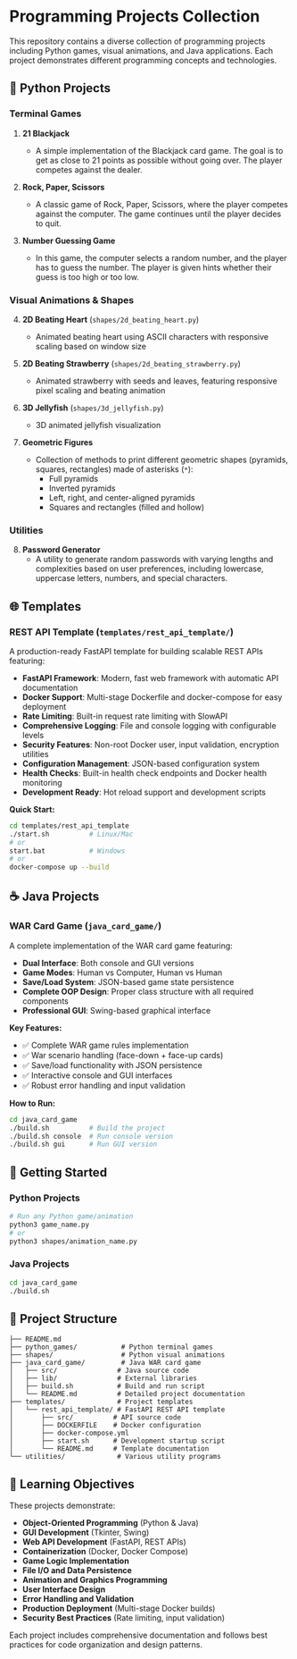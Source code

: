 # Programming Projects Collection

This repository contains a diverse collection of programming projects including Python games, visual animations, and Java applications. Each project demonstrates different programming concepts and technologies.

## 🐍 Python Projects

### Terminal Games
1. **21 Blackjack**
   - A simple implementation of the Blackjack card game. The goal is to get as close to 21 points as possible without going over. The player competes against the dealer.

2. **Rock, Paper, Scissors**
   - A classic game of Rock, Paper, Scissors, where the player competes against the computer. The game continues until the player decides to quit.

3. **Number Guessing Game**
   - In this game, the computer selects a random number, and the player has to guess the number. The player is given hints whether their guess is too high or too low.

### Visual Animations & Shapes
4. **2D Beating Heart** (`shapes/2d_beating_heart.py`)
   - Animated beating heart using ASCII characters with responsive scaling based on window size

5. **2D Beating Strawberry** (`shapes/2d_beating_strawberry.py`)
   - Animated strawberry with seeds and leaves, featuring responsive pixel scaling and beating animation

6. **3D Jellyfish** (`shapes/3d_jellyfish.py`)
   - 3D animated jellyfish visualization

7. **Geometric Figures**
   - Collection of methods to print different geometric shapes (pyramids, squares, rectangles) made of asterisks (`*`):
     - Full pyramids
     - Inverted pyramids
     - Left, right, and center-aligned pyramids
     - Squares and rectangles (filled and hollow)

### Utilities
8. **Password Generator**
   - A utility to generate random passwords with varying lengths and complexities based on user preferences, including lowercase, uppercase letters, numbers, and special characters.

## 🌐 Templates

### REST API Template (`templates/rest_api_template/`)
A production-ready FastAPI template for building scalable REST APIs featuring:

- **FastAPI Framework**: Modern, fast web framework with automatic API documentation
- **Docker Support**: Multi-stage Dockerfile and docker-compose for easy deployment
- **Rate Limiting**: Built-in request rate limiting with SlowAPI
- **Comprehensive Logging**: File and console logging with configurable levels
- **Security Features**: Non-root Docker user, input validation, encryption utilities
- **Configuration Management**: JSON-based configuration system
- **Health Checks**: Built-in health check endpoints and Docker health monitoring
- **Development Ready**: Hot reload support and development scripts

**Quick Start:**
```bash
cd templates/rest_api_template
./start.sh          # Linux/Mac
# or
start.bat           # Windows
# or
docker-compose up --build
```

## ☕ Java Projects

### WAR Card Game (`java_card_game/`)
A complete implementation of the WAR card game featuring:

- **Dual Interface**: Both console and GUI versions
- **Game Modes**: Human vs Computer, Human vs Human
- **Save/Load System**: JSON-based game state persistence
- **Complete OOP Design**: Proper class structure with all required components
- **Professional GUI**: Swing-based graphical interface

**Key Features:**
- ✅ Complete WAR game rules implementation
- ✅ War scenario handling (face-down + face-up cards)
- ✅ Save/load functionality with JSON persistence
- ✅ Interactive console and GUI interfaces
- ✅ Robust error handling and input validation

**How to Run:**
```bash
cd java_card_game
./build.sh          # Build the project
./build.sh console  # Run console version
./build.sh gui      # Run GUI version
```

## 🚀 Getting Started

### Python Projects
```bash
# Run any Python game/animation
python3 game_name.py
# or
python3 shapes/animation_name.py
```

### Java Projects
```bash
cd java_card_game
./build.sh
```

## 📁 Project Structure
```
├── README.md
├── python_games/           # Python terminal games
├── shapes/                 # Python visual animations
├── java_card_game/         # Java WAR card game
│   ├── src/               # Java source code
│   ├── lib/               # External libraries
│   ├── build.sh           # Build and run script
│   └── README.md          # Detailed project documentation
├── templates/             # Project templates
│   └── rest_api_template/ # FastAPI REST API template
│       ├── src/          # API source code
│       ├── DOCKERFILE    # Docker configuration
│       ├── docker-compose.yml
│       ├── start.sh      # Development startup script
│       └── README.md     # Template documentation
└── utilities/             # Various utility programs
```

## 🎯 Learning Objectives

These projects demonstrate:
- **Object-Oriented Programming** (Python & Java)
- **GUI Development** (Tkinter, Swing)
- **Web API Development** (FastAPI, REST APIs)
- **Containerization** (Docker, Docker Compose)
- **Game Logic Implementation**
- **File I/O and Data Persistence**
- **Animation and Graphics Programming**
- **User Interface Design**
- **Error Handling and Validation**
- **Production Deployment** (Multi-stage Docker builds)
- **Security Best Practices** (Rate limiting, input validation)

Each project includes comprehensive documentation and follows best practices for code organization and design patterns.
